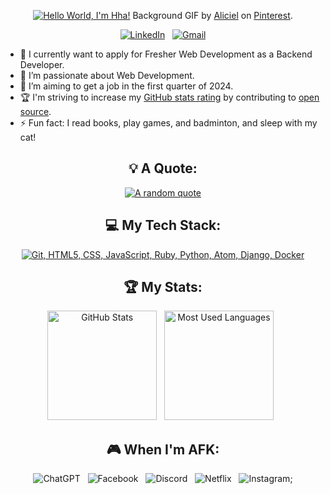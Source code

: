 <div align="center">

[![Hello World, I'm Hha!](assets/header.gif)](https://github.com/Hadayxinchao)
Background GIF by [Aliciel](https://www.pinterest.com/pin/5277724550564022/) on [Pinterest](https://www.pinterest.com/).

[![LinkedIn](https://skillicons.dev/icons?i=linkedin)](https://www.linkedin.com/in/ha-bui-923474260/) &nbsp;
[![Gmail](https://skillicons.dev/icons?i=gmail)](mailto:smithmerch2301@gmail.com?subject=Hello%20Ha,%20From%20Github)

</div>

- 🔭 I currently want to apply for Fresher Web Development as a Backend Developer.
- 🌱 I’m passionate about Web Development.
- 📝 I’m aiming to get a job in the first quarter of 2024.
- 🏆 I'm striving to increase my [GitHub stats rating](#🏆-my-stats) by contributing to [open source](https://opensource.com/resources/what-open-source).
- ⚡ Fun fact: I read books, play games, and badminton, and sleep with my cat!

<div align="center">

## 💡 A Quote:

[![A random quote](https://quotes-github-readme.vercel.app/api?type=horizontal&theme=dark)](https://github.com/piyushsuthar/github-readme-quotes)

## 💻 My Tech Stack:

[![Git, HTML5, CSS, JavaScript, Ruby, Python, Atom, Django, Docker](https://skillicons.dev/icons?i=git,html,css,js,ruby,py,atom,django,docker)](https://skillicons.dev)


## 🏆 My Stats:

<p>
    <img height=175 alt="GitHub Stats" src="https://github-readme-stats.vercel.app/api?username=Hadayxinchao&show_icons=true&count_private=true&theme=dark" />&nbsp;&nbsp;
    <img height=175 alt="Most Used Languages" src="https://github-readme-stats.vercel.app/api/top-langs/?username=Hadayxinchao&layout=compact&theme=dark" />&nbsp;&nbsp;
</p>

## 🎮 When I'm AFK:

![ChatGPT](https://img.shields.io/badge/chatGPT-74aa9c?style=for-the-badge&logo=openai&logoColor=white) &nbsp;
![Facebook](https://img.shields.io/badge/Facebook-%231877F2.svg?style=for-the-badge&logo=Facebook&logoColor=white) &nbsp;
![Discord](https://img.shields.io/badge/Discord-%235865F2.svg?style=for-the-badge&logo=discord&logoColor=white) &nbsp;
![Netflix](https://img.shields.io/badge/Netflix-E50914?style=for-the-badge&logo=netflix&logoColor=white) &nbsp;
![Instagram](https://img.shields.io/badge/Instagram-%23E4405F.svg?style=for-the-badge&logo=Instagram&logoColor=white);

</div>
